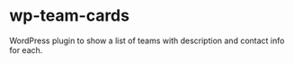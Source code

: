 # wp-team-cards
WordPress plugin to show a list of teams with description and contact info for each.
